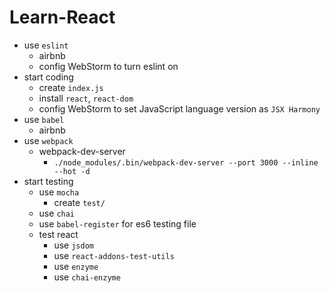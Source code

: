 # Learn-React

- use `eslint`
    - airbnb
    - config WebStorm to turn eslint on
- start coding
    - create `index.js`
    - install `react`, `react-dom`
    - config WebStorm to set JavaScript language version as `JSX Harmony`
- use `babel`
    - airbnb
- use `webpack`
    - webpack-dev-server
        - `./node_modules/.bin/webpack-dev-server --port 3000 --inline --hot -d`
- start testing
    - use `mocha`
        - create `test/`
    - use `chai`
    - use `babel-register` for es6 testing file
    - test react
        - use `jsdom`
        - use `react-addons-test-utils`
        - use `enzyme`
        - use `chai-enzyme`
